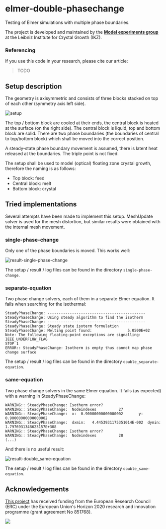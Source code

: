# elmer-double-phasechange

Testing of Elmer simulations with multiple phase boundaries.

The project is developed and maintained by the [**Model experiments group**](https://www.ikz-berlin.de/en/research/materials-science/section-fundamental-description#c486) at the Leibniz Institute for Crystal Growth (IKZ).

### Referencing
If you use this code in your research, please cite our article:

> TODO

## Setup description

The geometry is axisymmetric and consists of three blocks stacked on top of each other (symmetry axis left side).

![setup](setup.png)

The top / bottom block are cooled at their ends, the central block is heated at the surface (on the right side). The central block is liquid, top and bottom block are solid. There are two phase boundaries (the boundaries of central to top/bottom block) which shall be moved into the correct position.

A steady-state phase boundary movement is assumed, there is latent heat released at the boundaries. The triple point is not fixed.

The setup shall be used to model (optical) floating zone crystal growth, therefore the naming is as follows:

- Top block: feed
- Central block: melt
- Bottom block: crystal

## Tried implementations

Several attempts have been made to implement this setup. MeshUpdate solver is used for the mesh distortion, but similar results were obtained with the internal mesh movement.

### single-phase-change

Only one of the phase boundaries is moved. This works well:

![result-single-phase-change](single-phase-change/result.png)

The setup / result / log files can be found in the directory `single-phase-change`.

### separate-equation

Two phase change solvers, each of them in a separate Elmer equation. It fails when searching for the isothermal:

```
SteadyPhaseChange: --------------------------------------------
SteadyPhaseChange: Using steady algorithm to find the isotherm
SteadyPhaseChange: --------------------------------------------
SteadyPhaseChange: Steady state isoterm formulation
SteadyPhaseChange: Melting point found:                5.0500E+02
Note: The following floating-point exceptions are signalling: IEEE_UNDERFLOW_FLAG
STOP 1
ERROR:: SteadyPhaseChange: Isotherm is empty thus cannot map phase change surface
```

The setup / result / log files can be found in the directory `double_separate-equation`.

### same-equation

Two phase change solvers in the same Elmer equation. It fails (as expected) with a warning in SteadyPhaseChange:

```
WARNING:: SteadyPhaseChange: Isotherm error?
WARNING:: SteadyPhaseChange:  Nodeindexes          27
WARNING:: SteadyPhaseChange:  x:  0.90000000000000002       y:  0.90000000000000002
WARNING:: SteadyPhaseChange:  dxmin:   4.4453931175351014E-002  dymin:   1.7976931348623157E+308
WARNING:: SteadyPhaseChange: Isotherm error?
WARNING:: SteadyPhaseChange:  Nodeindexes          28
(...)
```

And there is no useful result:

![result-double_same-equation](double_same-equation/result.png)

The setup / result / log files can be found in the directory `double_same-equation`.

## Acknowledgements

[This project](https://www.researchgate.net/project/NEMOCRYS-Next-Generation-Multiphysical-Models-for-Crystal-Growth-Processes) has received funding from the European Research Council (ERC) under the European Union's Horizon 2020 research and innovation programme (grant agreement No 851768).

<img src="https://raw.githubusercontent.com/nemocrys/pyelmer/master/EU-ERC.png">